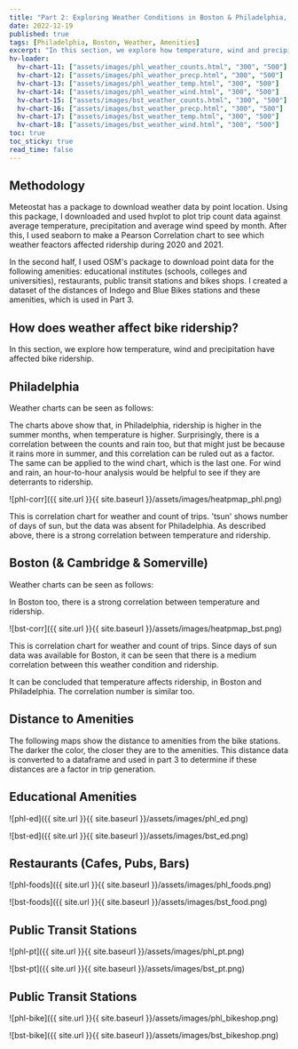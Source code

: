 ```yaml
---
title: "Part 2: Exploring Weather Conditions in Boston & Philadelphia, and Calculating Distance to Amenities"
date: 2022-12-19
published: true
tags: [Philadelphia, Boston, Weather, Amenities]
excerpt: "In this section, we explore how temperature, wind and precipitation have affected bike ridership, and plot amenities in both cities."
hv-loader:
  hv-chart-11: ["assets/images/phl_weather_counts.html", "300", "500"]
  hv-chart-12: ["assets/images/phl_weather_precp.html", "300", "500"]
  hv-chart-13: ["assets/images/phl_weather_temp.html", "300", "500"]
  hv-chart-14: ["assets/images/phl_weather_wind.html", "300", "500"]
  hv-chart-15: ["assets/images/bst_weather_counts.html", "300", "500"]
  hv-chart-16: ["assets/images/bst_weather_precp.html", "300", "500"]
  hv-chart-17: ["assets/images/bst_weather_temp.html", "300", "500"]
  hv-chart-18: ["assets/images/bst_weather_wind.html", "300", "500"]
toc: true
toc_sticky: true
read_time: false
---
```



## Methodology

Meteostat has a package to download weather data by point location. Using this package, I downloaded and used hvplot to plot trip count data against average temperature, precipitation and average wind speed by month. After this, I used seaborn to make a Pearson Correlation chart to see which weather feactors affected ridership during 2020 and 2021.

In the second half, I used OSM's package to download point data for the following amenities: educational institutes (schools, colleges and universities), restaurants, public transit stations and bikes shops. I created a dataset of the distances of Indego and Blue Bikes stations and these amenities, which is used in Part 3.

## How does weather affect bike ridership?

In this section, we explore how temperature, wind and precipitation have affected bike ridership.

## Philadelphia

Weather charts can be seen as follows:

<div id="hv-chart-11"></div>
<div id="hv-chart-13"></div>
<div id="hv-chart-12"></div>
<div id="hv-chart-14"></div>

The charts above show that, in Philadelphia, ridership is higher in the summer months, when temperature is higher. Surprisingly, there is a correlation between the counts and rain too, but that might just be because it rains more in summer, and this correlation can be ruled out as a factor. The same can be applied to the wind chart, which is the last one. For wind and rain, an hour-to-hour analysis would be helpful to see if they are deterrants to ridership.

![phl-corr]({{ site.url }}{{ site.baseurl }}/assets/images/heatpmap_phl.png)

This is correlation chart for weather and count of trips. 'tsun' shows number of days of sun, but the data was absent for Philadelphia. As described above, there is a strong correlation between temperature and ridership.

## Boston (& Cambridge & Somerville)

Weather charts can be seen as follows:

<div id="hv-chart-15"></div>
<div id="hv-chart-17"></div>
<div id="hv-chart-16"></div>
<div id="hv-chart-18"></div>

In Boston too, there is a strong correlation between temperature and ridership.

![bst-corr]({{ site.url }}{{ site.baseurl }}/assets/images/heatpmap_bst.png)

This is correlation chart for weather and count of trips. Since days of sun data was available for Boston, it can be seen that there is a medium correlation between this weather condition and ridership.

It can be concluded that temperature affects ridership, in Boston and Philadelphia. The correlation number is similar too.

## Distance to Amenities

The following maps show the distance to amenities from the bike stations. The darker the color, the closer they are to the amenities. This distance data is converted to a dataframe and used in part 3 to determine if these distances are a factor in trip generation.

## Educational Amenities

![phl-ed]({{ site.url }}{{ site.baseurl }}/assets/images/phl_ed.png)

![bst-ed]({{ site.url }}{{ site.baseurl }}/assets/images/bst_ed.png)

## Restaurants (Cafes, Pubs, Bars)

![phl-foods]({{ site.url }}{{ site.baseurl }}/assets/images/phl_foods.png)

![bst-foods]({{ site.url }}{{ site.baseurl }}/assets/images/bst_food.png)

## Public Transit Stations

![phl-pt]({{ site.url }}{{ site.baseurl }}/assets/images/phl_pt.png)

![bst-pt]({{ site.url }}{{ site.baseurl }}/assets/images/bst_pt.png)

## Public Transit Stations

![phl-bike]({{ site.url }}{{ site.baseurl }}/assets/images/phl_bikeshop.png)

![bst-bike]({{ site.url }}{{ site.baseurl }}/assets/images/bst_bikeshop.png)
















